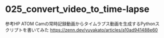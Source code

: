# 025_convert_video_to_time-lapse


参考HP
ATOM Camの常時記録動画からタイムラプス動画を生成するPythonスクリプトを書いてみた
https://zenn.dev/yuyakato/articles/a10ad941488e60
